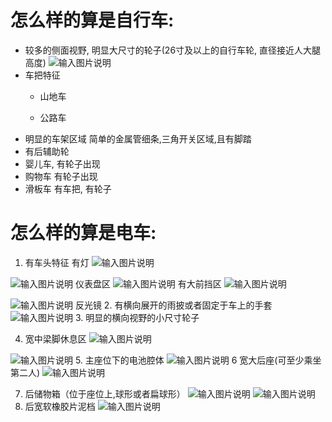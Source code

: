 # 怎么样的算是自行车:    
  * 较多的侧面视野, 明显大尺寸的轮子(26寸及以上的自行车轮, 直径接近人大腿高度)
![输入图片说明](../../images/what_is_bicycle_big_wheel.png)
  * 车把特征
    * 山地车

    * 公路车   
  * 明显的车架区域
     简单的金属管细条,三角开关区域,且有脚踏
  * 有后辅助轮
  * 婴儿车,
     有轮子出现 
  * 购物车
     有轮子出现
  * 滑板车
     有车把, 有轮子




# 怎么样的算是电车:
  1. 有车头特征
  有灯
![输入图片说明](../../images/eb_with_front_light.png)
  
![输入图片说明](../../images/eb_with_front_light2.png)
  仪表盘区
![输入图片说明](../../images/eb_with_control_display_screen.png)
  有大前挡区
![输入图片说明](../../images/eb_with_front_big_shield.png)

![输入图片说明](../../images/eb_with_front_big_field2.png)
  反光镜
  2. 有横向展开的雨披或者固定于车上的手套
  ![输入图片说明](../../images/eb_with_hand_shield.png)
  3. 明显的横向视野的小尺寸轮子

  4. 宽中梁脚休息区
  ![输入图片说明](../../images/eb_with_middle_big_foot_step.png)

![输入图片说明](../../images/eb_with_middle_big_foot_step2.png)
  5. 主座位下的电池腔体
![输入图片说明](../../images/eb_battery_box.png)
  6 宽大后座(可至少乘坐第二人)
![输入图片说明](../../images/eb_with_big_back_seat.png)
  
  7. 后储物箱（位于座位上,球形或者扁球形）
![输入图片说明](../../images/eb_with_back_box.png)
![输入图片说明](../../images/eb_with_back_box2.png)
  8. 后宽软橡胶片泥档
![输入图片说明](../../images/eb_back_mud_shield.png)